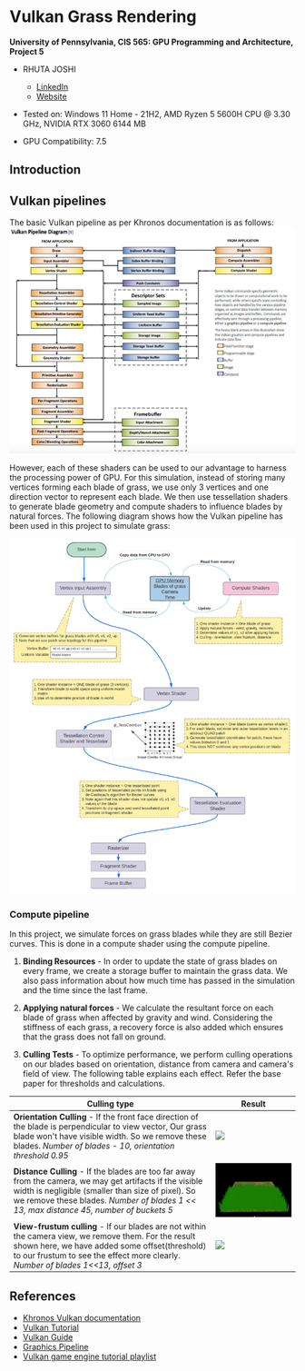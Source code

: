 Vulkan Grass Rendering
==================================

**University of Pennsylvania, CIS 565: GPU Programming and Architecture, Project 5**

* RHUTA JOSHI
  * [LinkedIn](https://www.linkedin.com/in/rcj9719/)
  * [Website](https://sites.google.com/view/rhuta-joshi)

* Tested on: Windows 11 Home - 21H2, AMD Ryzen 5 5600H CPU @ 3.30 GHz, NVIDIA RTX 3060 6144 MB
* GPU Compatibility: 7.5

## Introduction



## Vulkan pipelines

The basic Vulkan pipeline as per Khronos documentation is as follows:
![](img/vulkanPipeline.png)

However, each of these shaders can be used to our advantage to harness the processing power of GPU. For this simulation, instead of storing many vertices forming each blade of grass, we use only 3 vertices and one direction vector to represent each blade. We then use tessellation shaders to generate blade geometry and compute shaders to influence blades by natural forces.
The following diagram shows how the Vulkan pipeline has been used in this project to simulate grass:

![](img/vulkanGrassPipeline.png)


### Compute pipeline

In this project, we simulate forces on grass blades while they are still Bezier curves. This is done in a compute shader using the compute pipeline.

1. **Binding Resources** - In order to update the state of grass blades on every frame, we create a storage buffer to maintain the grass data. We also pass information about how much time has passed in the simulation and the time since the last frame.

2. **Applying natural forces** - We calculate the resultant force on each blade of grass when affected by gravity and wind. Considering the stiffness of each grass, a recovery force is also added which ensures that the grass does not fall on ground.

3. **Culling Tests** - To optimize performance, we perform culling operations on our blades based on orientation, distance from camera and camera's field of view. The following table explains each effect. Refer the base paper for thresholds and calculations.

|Culling type|Result|
|---|---|
|**Orientation Culling** - If the front face direction of the blade is perpendicular to view vector, Our grass blade won't have visible width. So we remove these blades. *Number of blades - 10, orientation threshold 0.95*|![](img/orientationCulling.gif)|
|**Distance Culling** - If the blades are too far away from the camera, we may get artifacts if the visible width is negligible (smaller than size of pixel). So we remove these blades. *Number of blades 1 << 13, max distance 45, number of buckets 5*  |![](img/distanceCulling.gif)|
|**View-frustum culling** - If our blades are not within the camera view, we remove them. For the result shown here, we have added some offset(threshold) to our frustum to see the effect more clearly. *Number of blades 1<<13, offset 3*|![](img/frustumCulling.gif)|

## References

- [Khronos Vulkan documentation](https://registry.khronos.org/vulkan/specs/1.3-extensions/man/html/)
- [Vulkan Tutorial](https://vulkan-tutorial.com/)
- [Vulkan Guide](https://vkguide.dev/)
- [Graphics Pipeline](https://www.khronos.org/opengl/wiki)
- [Vulkan game engine tutorial playlist](https://www.youtube.com/playlist?list=PL8327DO66nu9qYVKLDmdLW_84-yE4auCR)
